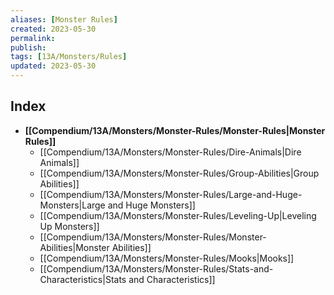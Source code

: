 ```yaml
---
aliases: [Monster Rules]
created: 2023-05-30
permalink: 
publish: 
tags: [13A/Monsters/Rules]
updated: 2023-05-30
---
```



## Index

- **[[Compendium/13A/Monsters/Monster-Rules/Monster-Rules|Monster Rules]]**
	- [[Compendium/13A/Monsters/Monster-Rules/Dire-Animals|Dire Animals]]
	- [[Compendium/13A/Monsters/Monster-Rules/Group-Abilities|Group Abilities]]
	- [[Compendium/13A/Monsters/Monster-Rules/Large-and-Huge-Monsters|Large and Huge Monsters]]
	- [[Compendium/13A/Monsters/Monster-Rules/Leveling-Up|Leveling Up Monsters]]
	- [[Compendium/13A/Monsters/Monster-Rules/Monster-Abilities|Monster Abilities]]
	- [[Compendium/13A/Monsters/Monster-Rules/Mooks|Mooks]]
	- [[Compendium/13A/Monsters/Monster-Rules/Stats-and-Characteristics|Stats and Characteristics]]

